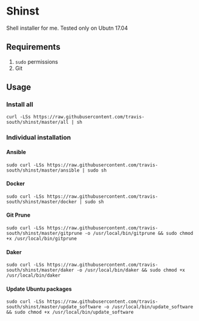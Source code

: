 # Shinst
Shell installer for me. Tested only on Ubutn 17.04

## Requirements

1. `sudo` permissions
1. Git

## Usage

### Install all

```shell
curl -LSs https://raw.githubusercontent.com/travis-south/shinst/master/all | sh
```

### Individual installation

#### Ansible

```shell
sudo curl -LSs https://raw.githubusercontent.com/travis-south/shinst/master/ansible | sudo sh
```

#### Docker

```shell
sudo curl -LSs https://raw.githubusercontent.com/travis-south/shinst/master/docker | sudo sh
```

#### Git Prune
```shell
sudo curl -LSs https://raw.githubusercontent.com/travis-south/shinst/master/gitprune -o /usr/local/bin/gitprune && sudo chmod +x /usr/local/bin/gitprune
```

#### Daker
```shell
sudo curl -LSs https://raw.githubusercontent.com/travis-south/shinst/master/daker -o /usr/local/bin/daker && sudo chmod +x /usr/local/bin/daker
```

#### Update Ubuntu packages
```shell
sudo curl -LSs https://raw.githubusercontent.com/travis-south/shinst/master/update_software -o /usr/local/bin/update_software && sudo chmod +x /usr/local/bin/update_software
```
